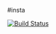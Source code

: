 #insta

[![Build Status](https://travis-ci.org/MollieS/insta.svg?branch=master)](https://travis-ci.org/MollieS/insta)
